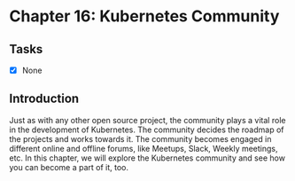 # Chapter 16: Kubernetes Community

## Tasks
- [x] None

## Introduction

Just as with any other open source project, the community plays a vital role in the development of Kubernetes. The community decides the roadmap of the projects and works towards it. The community becomes engaged in different online and offline forums, like Meetups, Slack, Weekly meetings, etc. In this chapter, we will explore the Kubernetes community and see how you can become a part of it, too.
